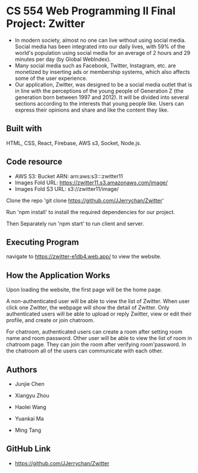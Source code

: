 # CS 554 Web Programming II Final Project: Zwitter

- In modern society, almost no one can live without using social media. Social media has
been integrated into our daily lives, with 59% of the world's population using social media
for an average of 2 hours and 29 minutes per day (by Global WebIndex).
- Many social media such as Facebook, Twitter, Instagram, etc. are monetized by inserting
ads or membership systems, which also affects some of the user experience.
- Our application, Zwitter, was designed to be a social media outlet that is in line with the
perceptions of the young people of Generation Z (the generation born between 1997
and 2012). It will be divided into several sections according to the interests that young
people like. Users can express their opinions and share and like the content they like.

## Built with

HTML, CSS, React, Firebase, AWS s3, Socket, Node.js.

## Code resource

- AWS S3: Bucket ARN:           arn:aws:s3:::zwitter11
- Images Fold URL:      https://zwitter11.s3.amazonaws.com/image/
- Images Fold S3 URL:   s3://zwitter11/image/

Clone the repo 'git clone https://github.com/JJerrychan/Zwitter'

Run 'npm install' to install the required dependencies for our project.

Then Separately run 'npm start' to run client and server.

## Executing Program

navigate to https://zwitter-e1db4.web.app/ to view the website.

## How the Application Works

Upon loading the website, the first page will be the home page.

A non-authenticated user will be able to view the list of Zwitter. When user click one Zwitter, the webpage will show the detail of Zwitter. Only authenticated users will be able to upload or reply Zwitter, view or edit their profile, and create or join chatroom.

For chatroom,  authenticated users can create a room after setting room name and room password. Other user will be able to view the list of room in chatroom page. They can join the room after verifying room'password. In the chatroom all of the users can communicate with each other.


## Authors
- Junjie Chen

- Xiangyu Zhou

- Haolei Wang

- Yuankai Ma

- Ming Tang

## GitHub Link
- https://github.com/JJerrychan/Zwitter